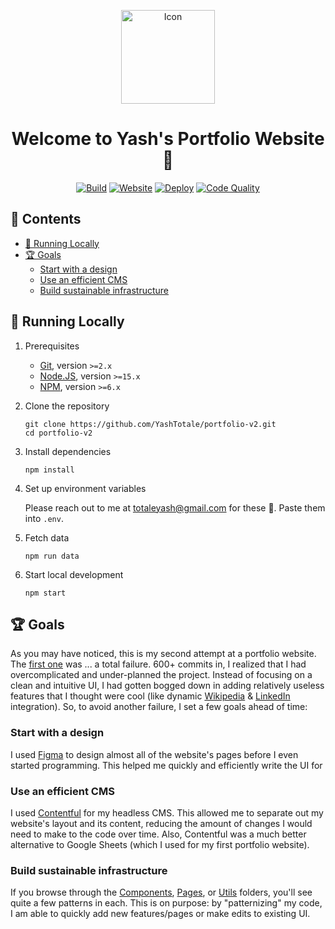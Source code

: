 <p align="center"><img alt="Icon" width="150" src="https://yashtotale.web.app/logo512.png"/></p>

<h1 align="center">Welcome to Yash's Portfolio Website 👋</h1>

<p align="center">
<a href="https://github.com/YashTotale/portfolio-v2/actions/workflows/integrate.yml"><img src="https://img.shields.io/github/workflow/status/YashTotale/portfolio-v2/Node%20CI?logo=github&logoColor=FFFFFF&labelColor=000000&label=Build&style=flat-square" alt="Build" /></a>
<a href="https://yashtotale.web.app/"><img src="https://img.shields.io/website?url=https%3A%2F%2Fyashtotale.web.app%2F&labelColor=000000&label=Website&style=flat-square" alt="Website"/></a>
<a href="https://github.com/YashTotale/portfolio-v2/actions/workflows/deploy.yml"><img src="https://img.shields.io/github/workflow/status/YashTotale/portfolio-v2/Deploy%20Website?logo=firebase&logoColor=FFFFFF&labelColor=000000&label=Deploy&style=flat-square" alt="Deploy" /></a>
<a href="https://lgtm.com/projects/g/YashTotale/portfolio-v2/context:javascript"><img src="https://img.shields.io/lgtm/grade/javascript/github/YashTotale/portfolio-v2?logo=lgtm&logoColor=FFFFFF&labelColor=000000&label=Code%20Quality&style=flat-square" alt="Code Quality" /></a>
</p>

## 📖 Contents <!-- omit in toc -->

- [🏃 Running Locally](#-running-locally)
- [🏆 Goals](#-goals)
  - [Start with a design](#start-with-a-design)
  - [Use an efficient CMS](#use-an-efficient-cms)
  - [Build sustainable infrastructure](#build-sustainable-infrastructure)

## 🏃 Running Locally

1. Prerequisites

   - [Git](https://git-scm.com/), version `>=2.x`
   - [Node.JS](https://nodejs.org/en/), version `>=15.x`
   - [NPM](https://www.npmjs.com/), version `>=6.x`

2. Clone the repository

   ```shell
   git clone https://github.com/YashTotale/portfolio-v2.git
   cd portfolio-v2
   ```

3. Install dependencies

   ```shell
   npm install
   ```

4. Set up environment variables

   Please reach out to me at totaleyash@gmail.com for these 🙂. Paste them into `.env`.

5. Fetch data

   ```shell
   npm run data
   ```

6. Start local development

   ```shell
   npm start
   ```

## 🏆 Goals

As you may have noticed, this is my second attempt at a portfolio website. The [first one](https://github.com/YashTotale/portfolio-v1) was ... a total failure. 600+ commits in, I realized that I had overcomplicated and under-planned the project. Instead of focusing on a clean and intuitive UI, I had gotten bogged down in adding relatively useless features that I thought were cool (like dynamic [Wikipedia](https://github.com/YashTotale/portfolio-v1/blob/master/src/Scripts/getTerms.ts) & [LinkedIn](https://github.com/YashTotale/portfolio-v1/blob/master/src/Scripts/getLinkedin.ts) integration). So, to avoid another failure, I set a few goals ahead of time:

### Start with a design

I used [Figma](https://figma.com/) to design almost all of the website's pages before I even started programming. This helped me quickly and efficiently write the UI for

### Use an efficient CMS

I used [Contentful](https://www.contentful.com/) for my headless CMS. This allowed me to separate out my website's layout and its content, reducing the amount of changes I would need to make to the code over time. Also, Contentful was a much better alternative to Google Sheets (which I used for my first portfolio website).

### Build sustainable infrastructure

If you browse through the [Components], [Pages], or [Utils] folders, you'll see quite a few patterns in each. This is on purpose: by "patternizing" my code, I am able to quickly add new features/pages or make edits to existing UI.

<!-- Reference Links -->

[components]: https://github.com/YashTotale/portfolio-v2/tree/master/src/Components
[pages]: https://github.com/YashTotale/portfolio-v2/tree/master/src/Pages
[utils]: https://github.com/YashTotale/portfolio-v2/tree/master/src/Utils
